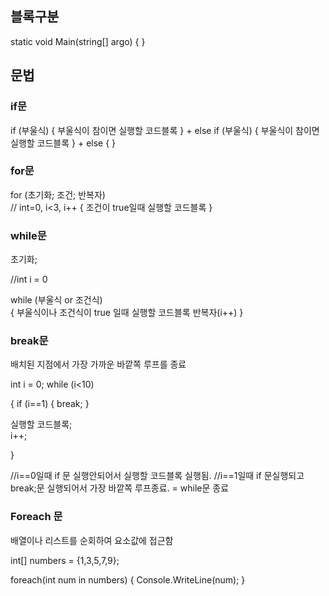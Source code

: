 ## 블록구분

static void Main(string[] argo) { }

## 문법

### if문

if (부울식)
{
부울식이 참이면 실행할 코드블록
}
+
else if (부울식) 
{
부울식이 참이면 실행할 코드블록
}
+
else 
{
}

### for문

for (초기화; 조건; 반복자)                                                
// int=0, i<3, i++
{
조건이 true일때 실행할 코드블록
}

### while문

초기화;                                                                            

//int i = 0

while (부울식 or 조건식)                                
{
부울식이나 조건식이 true 일때 실행할 코드블록 
반복자(i++)
}

### break문

배치된 지점에서 가장 가까운 바깥쪽 루프를 종료

int i = 0;
while (i<10)

{
	if (i==1)
	{
		break;
	}		
 
실행할 코드블록;	
i++;

}

//i==0일때 if 문 실행안되어서 실행할 코드블록 실행됨. 
//i==1일때 if 문실행되고 break;문 실행되어서 가장 바깥쪽 루프종료. = while문 종료

### Foreach 문

배열이나 리스트를 순회하여 요소값에 접근함

int[] numbers = {1,3,5,7,9};

foreach(int num in numbers)
{
	Console.WriteLine(num);
}



